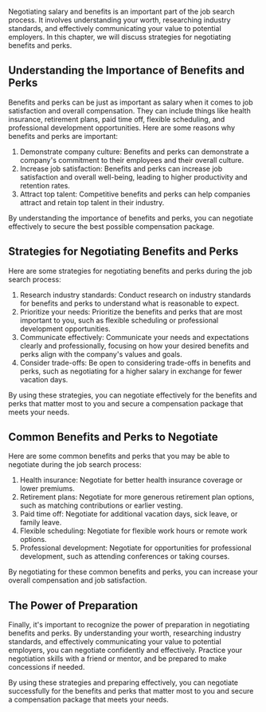 
Negotiating salary and benefits is an important part of the job search process. It involves understanding your worth, researching industry standards, and effectively communicating your value to potential employers. In this chapter, we will discuss strategies for negotiating benefits and perks.

Understanding the Importance of Benefits and Perks
--------------------------------------------------

Benefits and perks can be just as important as salary when it comes to job satisfaction and overall compensation. They can include things like health insurance, retirement plans, paid time off, flexible scheduling, and professional development opportunities. Here are some reasons why benefits and perks are important:

1. Demonstrate company culture: Benefits and perks can demonstrate a company's commitment to their employees and their overall culture.
2. Increase job satisfaction: Benefits and perks can increase job satisfaction and overall well-being, leading to higher productivity and retention rates.
3. Attract top talent: Competitive benefits and perks can help companies attract and retain top talent in their industry.

By understanding the importance of benefits and perks, you can negotiate effectively to secure the best possible compensation package.

Strategies for Negotiating Benefits and Perks
---------------------------------------------

Here are some strategies for negotiating benefits and perks during the job search process:

1. Research industry standards: Conduct research on industry standards for benefits and perks to understand what is reasonable to expect.
2. Prioritize your needs: Prioritize the benefits and perks that are most important to you, such as flexible scheduling or professional development opportunities.
3. Communicate effectively: Communicate your needs and expectations clearly and professionally, focusing on how your desired benefits and perks align with the company's values and goals.
4. Consider trade-offs: Be open to considering trade-offs in benefits and perks, such as negotiating for a higher salary in exchange for fewer vacation days.

By using these strategies, you can negotiate effectively for the benefits and perks that matter most to you and secure a compensation package that meets your needs.

Common Benefits and Perks to Negotiate
--------------------------------------

Here are some common benefits and perks that you may be able to negotiate during the job search process:

1. Health insurance: Negotiate for better health insurance coverage or lower premiums.
2. Retirement plans: Negotiate for more generous retirement plan options, such as matching contributions or earlier vesting.
3. Paid time off: Negotiate for additional vacation days, sick leave, or family leave.
4. Flexible scheduling: Negotiate for flexible work hours or remote work options.
5. Professional development: Negotiate for opportunities for professional development, such as attending conferences or taking courses.

By negotiating for these common benefits and perks, you can increase your overall compensation and job satisfaction.

The Power of Preparation
------------------------

Finally, it's important to recognize the power of preparation in negotiating benefits and perks. By understanding your worth, researching industry standards, and effectively communicating your value to potential employers, you can negotiate confidently and effectively. Practice your negotiation skills with a friend or mentor, and be prepared to make concessions if needed.

By using these strategies and preparing effectively, you can negotiate successfully for the benefits and perks that matter most to you and secure a compensation package that meets your needs.

